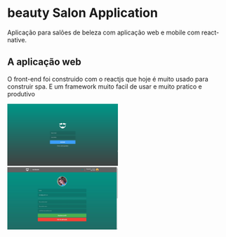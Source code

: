 # beauty Salon Application
Aplicação para salões de beleza com aplicação web e mobile com react-native.


## A aplicação web 
O front-end foi construido com o reactjs que hoje é muito usado para construir spa.
E um framework muito facil de usar e muito pratico e produtivo

<p align="center">
  <div class="p-5 border bg-gray-light">
    <img src="images/dashboard.png" width="50%" height="50%" />
  </div>
  <div class="p-5 border bg-gray-light">
    <img src="images/update_perfil.jpg" width="50%" height="50%" />
  </div>
</p>
